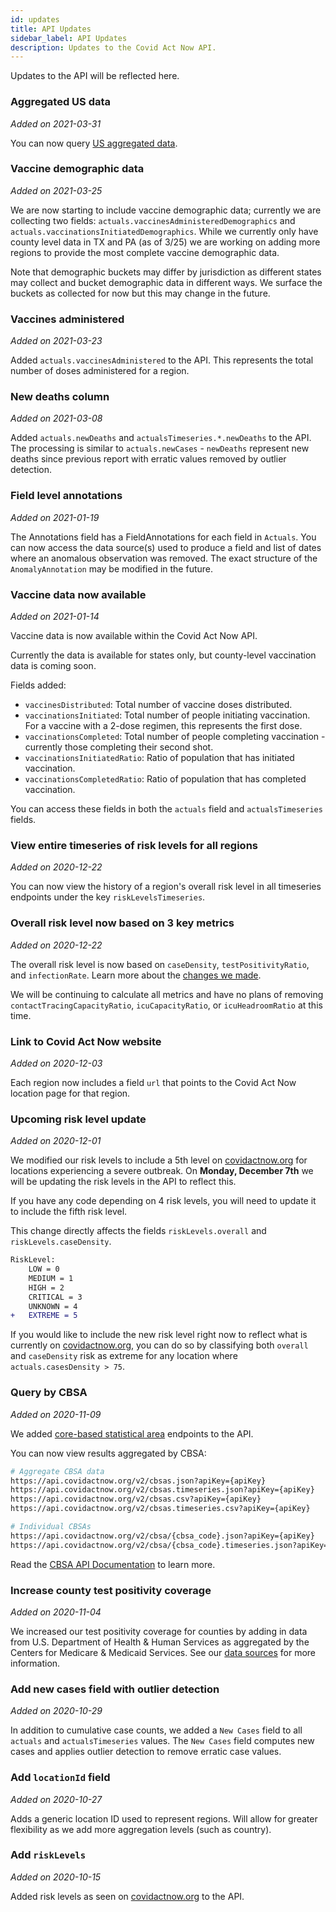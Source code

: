 ```yaml
---
id: updates
title: API Updates
sidebar_label: API Updates
description: Updates to the Covid Act Now API.
---
```


Updates to the API will be reflected here.

### Aggregated US data
_Added on 2021-03-31_

You can now query [US aggregated data](/#aggregated-us-data).

### Vaccine demographic data
_Added on 2021-03-25_

We are now starting to include vaccine demographic data; currently we are collecting two fields: `actuals.vaccinesAdministeredDemographics` and `actuals.vaccinationsInitiatedDemographics`. While we currently only have county level data in TX and PA (as of 3/25) we are working on adding more regions to provide the most complete vaccine demographic data.

Note that demographic buckets may differ by jurisdiction as different states may collect and bucket
demographic data in different ways. We surface the buckets as collected for now but this may change
in the future.

### Vaccines administered
_Added on 2021-03-23_

Added `actuals.vaccinesAdministered` to the API. This represents the total number of doses 
administered for a region.

### New deaths column
_Added on 2021-03-08_

Added `actuals.newDeaths` and `actualsTimeseries.*.newDeaths` to the API. 
The processing is similar to `actuals.newCases` - `newDeaths` represent new deaths
since previous report with erratic values removed by outlier detection.

### Field level annotations
_Added on 2021-01-19_

The Annotations field has a FieldAnnotations for each field in `Actuals`. You can now access the
data source(s) used to produce a field and list of dates where an anomalous observation was removed.
The exact structure of the `AnomalyAnnotation` may be modified in the future.

### Vaccine data now available
_Added on 2021-01-14_

Vaccine data is now available within the Covid Act Now API.

Currently the data is available for states only, but county-level vaccination data is coming soon.

Fields added:
 * `vaccinesDistributed`: Total number of vaccine doses distributed.
 * `vaccinationsInitiated`: Total number of people initiating vaccination. For a vaccine with a
   2-dose regimen, this represents the first dose.
 * `vaccinationsCompleted`: Total number of people completing vaccination - currently those
    completing their second shot. 
* `vaccinationsInitiatedRatio`: Ratio of population that has initiated vaccination.
* `vaccinationsCompletedRatio`: Ratio of population that has completed vaccination.

You can access these fields in both the `actuals` field and `actualsTimeseries` fields.

### View entire timeseries of risk levels for all regions
_Added on 2020-12-22_

You can now view the history of a region's overall risk level in all timeseries endpoints under the
key `riskLevelsTimeseries`.

### Overall risk level now based on 3 key metrics
_Added on 2020-12-22_

The overall risk level is now based on `caseDensity`, `testPositivityRatio`, and `infectionRate`.
Learn more about the [changes we made](https://covidactnow.org/faq#december-risk-levels-change).

We will be continuing to calculate all metrics and have no plans of removing
`contactTracingCapacityRatio`, `icuCapacityRatio`, or `icuHeadroomRatio` at this time.

### Link to Covid Act Now website
_Added on 2020-12-03_

Each region now includes a field `url` that points to the Covid Act Now location page
for that region.

### Upcoming risk level update
_Added on 2020-12-01_

We modified our risk levels to include a 5th level on
[covidactnow.org](https://covidactnow.org) for locations experiencing a
severe outbreak. On **Monday, December 7th** we will be updating the risk levels
in the API to reflect this.

If you have any code depending on 4 risk levels, you will need to update
it to include the fifth risk level.

This change directly affects the fields `riskLevels.overall` and `riskLevels.caseDensity`.

```diff
RiskLevel:
    LOW = 0
    MEDIUM = 1
    HIGH = 2
    CRITICAL = 3
    UNKNOWN = 4
+   EXTREME = 5
```

If you would like to include the new risk level right now to reflect what
is currently on [covidactnow.org](https://covidactnow.org), you can do so by
classifying both `overall` and `caseDensity` risk as extreme for any location
where `actuals.casesDensity > 75`.

### Query by CBSA
_Added on 2020-11-09_

We added [core-based statistical area](https://en.wikipedia.org/wiki/Core-based_statistical_area)
endpoints to the API.

You can now view results aggregated by CBSA:
```bash
# Aggregate CBSA data
https://api.covidactnow.org/v2/cbsas.json?apiKey={apiKey}
https://api.covidactnow.org/v2/cbsas.timeseries.json?apiKey={apiKey}
https://api.covidactnow.org/v2/cbsas.csv?apiKey={apiKey}
https://api.covidactnow.org/v2/cbsas.timeseries.csv?apiKey={apiKey}

# Individual CBSAs
https://api.covidactnow.org/v2/cbsa/{cbsa_code}.json?apiKey={apiKey}
https://api.covidactnow.org/v2/cbsa/{cbsa_code}.timeseries.json?apiKey={apiKey}
```

Read the [CBSA API Documentation](/api#tag/CBSA-Data) to learn more.

### Increase county test positivity coverage
_Added on 2020-11-04_

We increased our test positivity coverage for counties by adding in data
from U.S. Department of Health & Human Services as aggregated by the
Centers for Medicare & Medicaid Services. See our [data sources](https://docs.google.com/presentation/d/1XmKCBWYZr9VQKFAdWh_D7pkpGGM_oR9cPjj-UrNdMJQ/edit#slide=id.ga721750846_35_117)
for more information.

### Add new cases field with outlier detection
_Added on 2020-10-29_

In addition to cumulative case counts, we added a `New Cases` field to all
`actuals` and `actualsTimeseries` values.  The `New Cases` field computes new
cases and applies outlier detection to remove erratic case values.  

### Add `locationId` field
_Added on 2020-10-27_

Adds a generic location ID used to represent regions.  Will allow for 
greater flexibility as we add more aggregation levels (such as country).

### Add `riskLevels`
_Added on 2020-10-15_

Added risk levels as seen on [covidactnow.org](https://covidactnow.org) to
the API.
